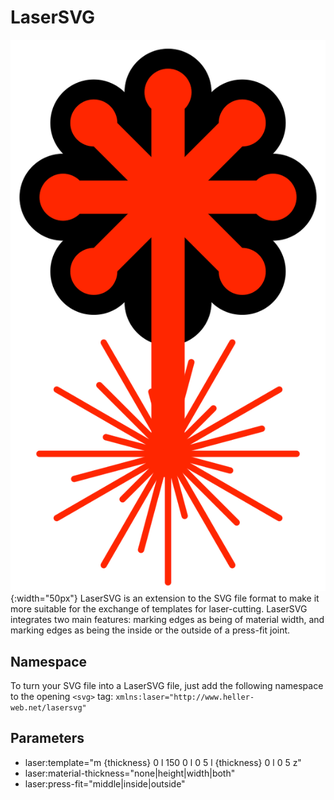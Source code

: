 # LaserSVG
![LaserSVG Logo](/docs/LaserSVG.svg){:width="50px"} LaserSVG is an extension to the SVG file format to make it more suitable for the exchange of templates for laser-cutting. LaserSVG integrates two main features: marking edges as being of material width, and marking edges as being the inside or the outside of a press-fit joint.


## Namespace
To turn your SVG file into a LaserSVG file, just add the following namespace to the opening `<svg>` tag: 
	`xmlns:laser="http://www.heller-web.net/lasersvg"`

## Parameters
* laser:template="m {thickness} 0 
            l 150 0 l 0 5 l {thickness} 0 l 0 5 z"
* laser:material-thickness="none|height|width|both"
* laser:press-fit="middle|inside|outside"
